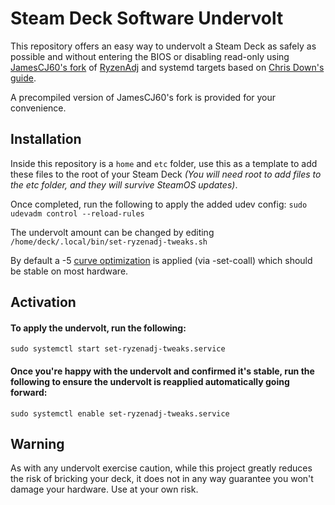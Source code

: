 # Steam Deck Software Undervolt
This repository offers an easy way to undervolt a Steam Deck as safely as possible and without entering the BIOS or disabling read-only using [JamesCJ60's fork](https://github.com/JamesCJ60/RyzenAdj) of [RyzenAdj](https://github.com/FlyGoat/RyzenAdj) and systemd targets based on  [Chris Down's guide](https://chrisdown.name/2017/10/29/adding-power-related-targets-to-systemd.html). 

A precompiled version of JamesCJ60's fork is provided for your convenience.

## Installation

Inside this repository is a `home` and `etc` folder, use this as a template to add these files to the root of your Steam Deck *(You will need root to add files to the etc folder, and they will survive SteamOS updates)*.

Once completed, run the following to apply the added udev config:
`sudo udevadm control --reload-rules`

The undervolt amount can be changed by editing `/home/deck/.local/bin/set-ryzenadj-tweaks.sh`

By default a -5 [curve optimization](https://www.amd.com/system/files/documents/faq-curve-optimizer.pdf) is applied (via -set-coall) which should be stable on most hardware.

## Activation

#### To apply the undervolt, run the following:
`sudo systemctl start set-ryzenadj-tweaks.service`

#### Once you're happy with the undervolt and confirmed it's stable, run the following to ensure the undervolt is reapplied automatically going forward:
`sudo systemctl enable set-ryzenadj-tweaks.service`

## Warning

As with any undervolt exercise caution, while this project greatly reduces the risk of bricking your deck, it does not in any way guarantee you won't damage your hardware. Use at your own risk.

